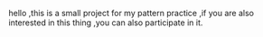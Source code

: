 hello ,this is a small project for my pattern practice ,if you are also interested in this thing ,you can also participate in it.